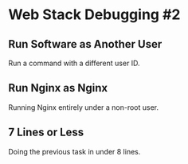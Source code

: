 # Web Stack Debugging #2

## Run Software as Another User
Run a command with a different user ID.

## Run Nginx as Nginx
Running Nginx entirely under a non-root user.

## 7 Lines or Less
Doing the previous task in under 8 lines.
